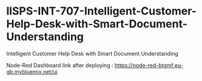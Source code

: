 # llSPS-INT-707-Intelligent-Customer-Help-Desk-with-Smart-Document-Understanding
Intelligent Customer Help Desk with Smart Document Understanding


Node-Red Dashboard link after deploying : https://node-red-btgmf.eu-gb.mybluemix.net/ui
